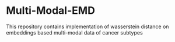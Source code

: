 # Multi-Modal-EMD
This repository contains implementation of wasserstein distance on embeddings based multi-modal data of cancer subtypes 
